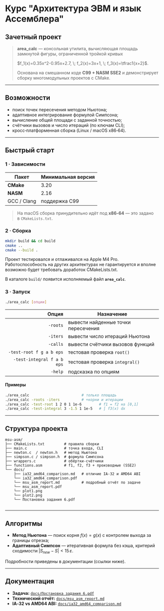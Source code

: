 # Курс "Архитектура ЭВМ и язык Ассемблера"

## Зачетный проект

> **area\_calc** — консольная утилита, вычисляющая площадь замкнутой фигуры, ограниченной тройкой кривых
>
> $f_1(x)=0.35x^2-0.95x+2.7, \; f_2(x)=3x+1, \; f_3(x)=\tfrac1{x+2}$.
>
> Основана на смешанном коде **C99 + NASM SSE2** и демонстрирует сборку многомодульных проектов с CMake.

---

## Возможности

* поиск точек пересечения методом Ньютона;
* адаптивное интегрирование формулой Симпсона;
* вычисление общей площади с заданной точностью;
* счётчики вызовов и число итераций (по ключам CLI);
* кросс‑платформенная сборка (Linux / macOS x86‑64).

---

## Быстрый старт

### 1 · Зависимости

| Пакет       | Минимальная версия |
| ----------- | ------------------ |
| **CMake**   | 3.20               |
| **NASM**    | 2.16               |
| GCC / Clang | поддержка C99      |

> На macOS сборка принудительно идёт под **x86‑64** — это задано в `CMakeLists.txt`.

### 2 · Сборка

```bash
mkdir build && cd build
cmake ..
cmake --build .
```

Проект тестировался и отлаживался на Apple M4 Pro. Работоспособность на других архитектурах не гарантируется и вполне возможно будет требовать доработок CMakeLists.txt.

В каталоге `build/` появится исполняемый файл **`area_calc`**.

### 3 · Запуск

```bash
./area_calc [опции]
```

|                      Опция | Назначение                          |
| -------------------------: | ----------------------------------- |
|                   `-roots` | вывести найденные точки пересечения |
|                   `-iters` | вывести число итераций Ньютона      |
|                   `-calls` | вывести счётчики вызовов функций    |
|   `-test-root f g a b eps` | тестовая проверка `root()`          |
| `-test-integral f a b eps` | тестовая проверка `integral()`      |
|                    `-help` | подсказка по опциям                 |

#### Примеры

```bash
./area_calc                        # только площадь
./area_calc -roots -iters          # +корни и итерации
./area_calc -test-root 1 2 0 1 1e-6        # f1 = f2 на [0,1]
./area_calc -test-integral 3 -1.5 1 1e-5   # ∫ f3(x) dx
```

---

## Структура проекта

```text
msu-asm/
├── CMakeLists.txt         # правила сборки
├── main.c                 # точка входа, CLI
├── newton.c  / newton.h   # метод Ньютона
├── simpson.c / simpson.h  # формула Симпсона
├── wrappers.c             # обёртки‑счётчики
├── functions.asm          # f1, f2, f3 + производные (SSE2)
└── docs/
    ├── ia32_amd64_comparison.md   # отличие IA‑32 и AMD64 ABI
    └── ia32_amd64_comparison.pdf  
    └── msu_asm_report.md          # подробный отчёт по задаче
    └── msu_asm_report.pdf
    └── plot1.png
    └── plot2.png
    └── Постановка задания 6.pdf
    
```

---

## Алгоритмы

* **Метод Ньютона** — поиск корня $f(x)=g(x)$ с контролем выхода за границы отрезка;
* **Адаптивный Симпсон** — итеративная формула без кэша, критерий сходимости $|S_{new}-S| < 15\,\varepsilon$.

Подробности приведены в документации (ссылки ниже).

---

## Документация

* **Задача:** [`docs/Постановка задания 6.pdf`](docs/Постановка%20задания%206.pdf)
* **Технический отчёт:** [`docs/msu_asm_report.md`](docs/msu_asm_report.md)
* **IA‑32 vs AMD64 ABI:** [`docs/ia32_amd64_comparison.md`](docs/ia32_amd64_comparison.md)
